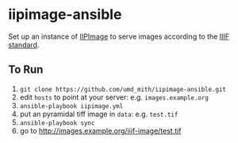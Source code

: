 # iipimage-ansible

Set up an instance of [IIPImage](http://iipimage.sourceforge.net/) to serve images according to the [IIIF standard](http://iiif.io/).

## To Run

1. `git clone https://github.com/umd_mith/iipimage-ansible.git`
2. edit `hosts` to point at your server: e.g. `images.example.org`
3. `ansible-playbook iipimage.yml`
4. put an pyramidal tiff image in `data`: e.g. `test.tif`
5. `ansible-playbook sync`
6. go to http://images.example.org/iiif-image/test.tif
